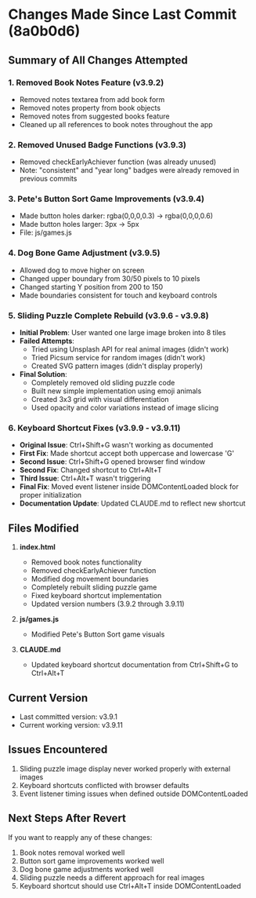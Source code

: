 # Changes Made Since Last Commit (8a0b0d6)

## Summary of All Changes Attempted

### 1. **Removed Book Notes Feature** (v3.9.2)
   - Removed notes textarea from add book form
   - Removed notes property from book objects
   - Removed notes from suggested books feature
   - Cleaned up all references to book notes throughout the app

### 2. **Removed Unused Badge Functions** (v3.9.3)
   - Removed checkEarlyAchiever function (was already unused)
   - Note: "consistent" and "year long" badges were already removed in previous commits

### 3. **Pete's Button Sort Game Improvements** (v3.9.4)
   - Made button holes darker: rgba(0,0,0,0.3) → rgba(0,0,0,0.6)
   - Made button holes larger: 3px → 5px
   - File: js/games.js

### 4. **Dog Bone Game Adjustment** (v3.9.5)
   - Allowed dog to move higher on screen
   - Changed upper boundary from 30/50 pixels to 10 pixels
   - Changed starting Y position from 200 to 150
   - Made boundaries consistent for touch and keyboard controls

### 5. **Sliding Puzzle Complete Rebuild** (v3.9.6 - v3.9.8)
   - **Initial Problem**: User wanted one large image broken into 8 tiles
   - **Failed Attempts**:
     - Tried using Unsplash API for real animal images (didn't work)
     - Tried Picsum service for random images (didn't work)
     - Created SVG pattern images (didn't display properly)
   - **Final Solution**:
     - Completely removed old sliding puzzle code
     - Built new simple implementation using emoji animals
     - Created 3x3 grid with visual differentiation
     - Used opacity and color variations instead of image slicing

### 6. **Keyboard Shortcut Fixes** (v3.9.9 - v3.9.11)
   - **Original Issue**: Ctrl+Shift+G wasn't working as documented
   - **First Fix**: Made shortcut accept both uppercase and lowercase 'G'
   - **Second Issue**: Ctrl+Shift+G opened browser find window
   - **Second Fix**: Changed shortcut to Ctrl+Alt+T
   - **Third Issue**: Ctrl+Alt+T wasn't triggering
   - **Final Fix**: Moved event listener inside DOMContentLoaded block for proper initialization
   - **Documentation Update**: Updated CLAUDE.md to reflect new shortcut

## Files Modified

1. **index.html**
   - Removed book notes functionality
   - Removed checkEarlyAchiever function
   - Modified dog movement boundaries
   - Completely rebuilt sliding puzzle game
   - Fixed keyboard shortcut implementation
   - Updated version numbers (3.9.2 through 3.9.11)

2. **js/games.js**
   - Modified Pete's Button Sort game visuals

3. **CLAUDE.md**
   - Updated keyboard shortcut documentation from Ctrl+Shift+G to Ctrl+Alt+T

## Current Version
- Last committed version: v3.9.1
- Current working version: v3.9.11

## Issues Encountered
1. Sliding puzzle image display never worked properly with external images
2. Keyboard shortcuts conflicted with browser defaults
3. Event listener timing issues when defined outside DOMContentLoaded

## Next Steps After Revert
If you want to reapply any of these changes:
1. Book notes removal worked well
2. Button sort game improvements worked well
3. Dog bone game adjustments worked well
4. Sliding puzzle needs a different approach for real images
5. Keyboard shortcut should use Ctrl+Alt+T inside DOMContentLoaded
